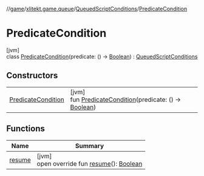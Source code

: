 //[game](../../../../index.md)/[xlitekt.game.queue](../../index.md)/[QueuedScriptConditions](../index.md)/[PredicateCondition](index.md)

# PredicateCondition

[jvm]\
class [PredicateCondition](index.md)(predicate: () -&gt; [Boolean](https://kotlinlang.org/api/latest/jvm/stdlib/kotlin/-boolean/index.html)) : [QueuedScriptConditions](../index.md)

## Constructors

| | |
|---|---|
| [PredicateCondition](-predicate-condition.md) | [jvm]<br>fun [PredicateCondition](-predicate-condition.md)(predicate: () -&gt; [Boolean](https://kotlinlang.org/api/latest/jvm/stdlib/kotlin/-boolean/index.html)) |

## Functions

| Name | Summary |
|---|---|
| [resume](resume.md) | [jvm]<br>open override fun [resume](resume.md)(): [Boolean](https://kotlinlang.org/api/latest/jvm/stdlib/kotlin/-boolean/index.html) |
